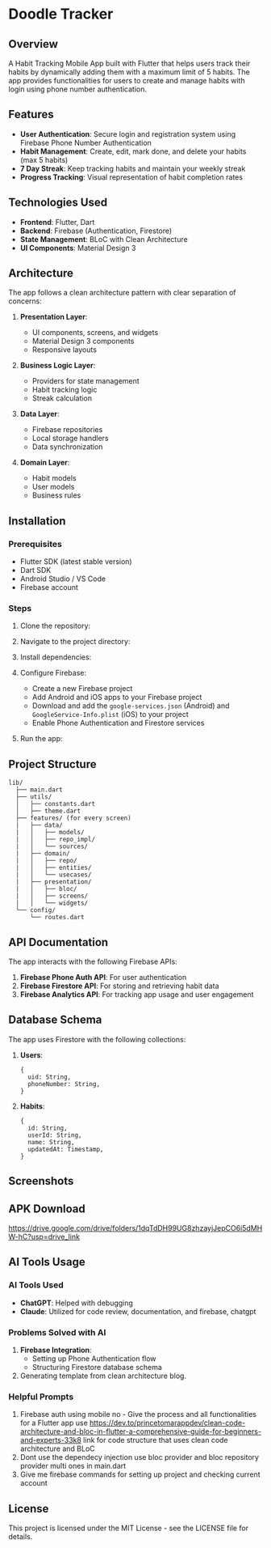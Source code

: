 # Doodle Tracker

## Overview
A Habit Tracking Mobile App built with Flutter that helps users track their habits by dynamically adding them with a maximum limit of 5 habits. The app provides functionalities for users to create and manage habits with login using phone number authentication.

## Features
- **User Authentication**: Secure login and registration system using Firebase Phone Number Authentication
- **Habit Management**: Create, edit, mark done, and delete your habits (max 5 habits)
- **7 Day Streak**: Keep tracking habits and maintain your weekly streak
- **Progress Tracking**: Visual representation of habit completion rates

## Technologies Used
- **Frontend**: Flutter, Dart
- **Backend**: Firebase (Authentication, Firestore)
- **State Management**: BLoC with Clean Architecture
- **UI Components**: Material Design 3

## Architecture
The app follows a clean architecture pattern with clear separation of concerns:

1. **Presentation Layer**: 
   - UI components, screens, and widgets
   - Material Design 3 components
   - Responsive layouts

2. **Business Logic Layer**: 
   - Providers for state management
   - Habit tracking logic
   - Streak calculation

3. **Data Layer**: 
   - Firebase repositories
   - Local storage handlers
   - Data synchronization

4. **Domain Layer**: 
   - Habit models
   - User models
   - Business rules

## Installation

### Prerequisites
- Flutter SDK (latest stable version)
- Dart SDK
- Android Studio / VS Code
- Firebase account

### Steps
1. Clone the repository:
2. Navigate to the project directory:
3. Install dependencies:
4. Configure Firebase:
   - Create a new Firebase project
   - Add Android and iOS apps to your Firebase project
   - Download and add the `google-services.json` (Android) and `GoogleService-Info.plist` (iOS) to your project
   - Enable Phone Authentication and Firestore services

5. Run the app:

## Project Structure
```
lib/
  ├── main.dart
  ├── utils/
  │   ├── constants.dart
  │   ├── theme.dart
  ├── features/ (for every screen)
  |   ├── data/
  |   │   ├── models/
  |   │   ├── repo_impl/
  |   │   └── sources/
  |   ├── domain/
  |   │   ├── repo/
  |   │   ├── entities/
  |   │   └── usecases/
  |   ├── presentation/
  |   │   ├── bloc/
  |   │   ├── screens/
  |   │   └── widgets/
  └── config/
      └── routes.dart
```

## API Documentation
The app interacts with the following Firebase APIs:

1. **Firebase Phone Auth API**: For user authentication
2. **Firebase Firestore API**: For storing and retrieving habit data
3. **Firebase Analytics API**: For tracking app usage and user engagement

## Database Schema
The app uses Firestore with the following collections:

1. **Users**:
   ```
   {
     uid: String,
     phoneNumber: String,
   }
   ```

2. **Habits**:
   ```
   {
     id: String,
     userId: String,
     name: String,
     updatedAt: Timestamp,
   }
   ```

## Screenshots


## APK Download
https://drive.google.com/drive/folders/1dqTdDH99UG8zhzayjJepCO6i5dMHW-hC?usp=drive_link

## AI Tools Usage

### AI Tools Used
- **ChatGPT**: Helped with debugging
- **Claude**: Utilized for code review, documentation, and firebase, chatgpt

### Problems Solved with AI
1. **Firebase Integration**:
   - Setting up Phone Authentication flow
   - Structuring Firestore database schema
2. Generating template from clean architecture blog.

### Helpful Prompts
1. Firebase auth using mobile no - Give the process and all functionalities for a Flutter app use https://dev.to/princetomarappdev/clean-code-architecture-and-bloc-in-flutter-a-comprehensive-guide-for-beginners-and-experts-33k8 link for code structure that uses clean code architecture and BLoC
2. Dont use the dependecy injection use bloc provider and bloc repository provider multi ones in main.dart
3. Give me firebase commands for setting up project and checking current account

## License
This project is licensed under the MIT License - see the LICENSE file for details.